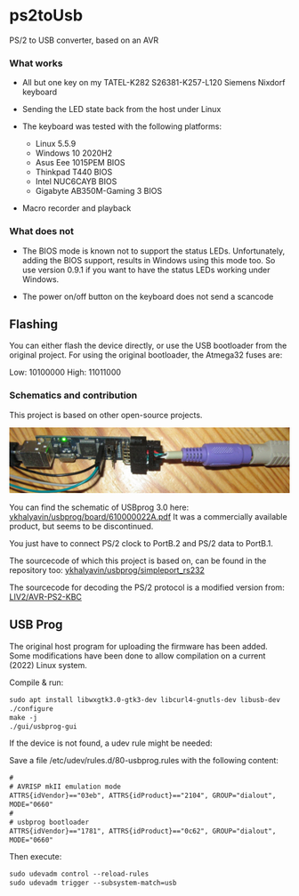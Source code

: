 # ps2toUsb
PS/2 to USB converter, based on an AVR

### What works

- All but one key on my TATEL-K282 S26381-K257-L120 Siemens Nixdorf keyboard

- Sending the LED state back from the host under Linux

- The keyboard was tested with the following platforms:
  - Linux 5.5.9
  - Windows 10 2020H2
  - Asus Eee 1015PEM BIOS
  - Thinkpad T440 BIOS
  - Intel NUC6CAYB BIOS
  - Gigabyte AB350M-Gaming 3 BIOS

- Macro recorder and playback

### What does not

- The BIOS mode is known not to support the status LEDs. Unfortunately, adding
the BIOS support, results in Windows using this mode too. So use version 0.9.1
if you want to have the status LEDs working under Windows.

- The power on/off button on the keyboard does not send a scancode

## Flashing

You can either flash the device directly, or use the USB bootloader from the original project.
For using the original bootloader, the Atmega32 fuses are:

Low: 10100000
High: 11011000

### Schematics and contribution

This project is based on other open-source projects.

![alt text](images/usbprog.jpg "USBprog with PS/2 connector")

You can find the schematic of USBprog 3.0 here:
[ykhalyavin/usbprog/board/610000022A.pdf](https://github.com/ykhalyavin/usbprog/blob/master/board/610000022A.pdf)
It was a commercially available product, but seems to be discontinued.

You just have to connect PS/2 clock to PortB.2 and PS/2 data to PortB.1.

The sourcecode of which this project is based on, can be found in the repository too:
[ykhalyavin/usbprog/simpleport_rs232](https://github.com/ykhalyavin/usbprog/tree/master/simpleport_rs232)

The sourcecode for decoding the PS/2 protocol is a modified version from:
[LIV2/AVR-PS2-KBC](https://github.com/LIV2/AVR-PS2-KBC)

## USB Prog
The original host program for uploading the firmware has been added.
Some modifications have been done to allow compilation on a current (2022) Linux system.

Compile & run:
```
sudo apt install libwxgtk3.0-gtk3-dev libcurl4-gnutls-dev libusb-dev
./configure
make -j
./gui/usbprog-gui
```

If the device is not found, a udev rule might be needed:

Save a file /etc/udev/rules.d/80-usbprog.rules with the following content:

```
#
# AVRISP mkII emulation mode
ATTRS{idVendor}=="03eb", ATTRS{idProduct}=="2104", GROUP="dialout", MODE="0660"
#
# usbprog bootloader
ATTRS{idVendor}=="1781", ATTRS{idProduct}=="0c62", GROUP="dialout", MODE="0660"
```

Then execute:
```
sudo udevadm control --reload-rules
sudo udevadm trigger --subsystem-match=usb
```
